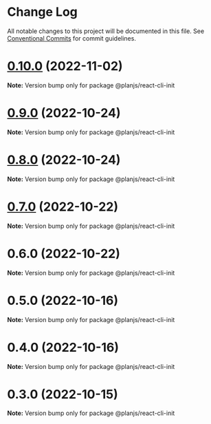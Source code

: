 # Change Log

All notable changes to this project will be documented in this file.
See [Conventional Commits](https://conventionalcommits.org) for commit guidelines.

# [0.10.0](https://github.com/fupengl/react-cli/compare/v0.9.0...v0.10.0) (2022-11-02)

**Note:** Version bump only for package @planjs/react-cli-init

# [0.9.0](https://github.com/fupengl/react-cli/compare/v0.8.0...v0.9.0) (2022-10-24)

**Note:** Version bump only for package @planjs/react-cli-init

# [0.8.0](https://github.com/fupengl/react-cli/compare/v0.7.0...v0.8.0) (2022-10-24)

**Note:** Version bump only for package @planjs/react-cli-init

# [0.7.0](https://github.com/fupengl/react-cli/compare/v0.6.0...v0.7.0) (2022-10-22)

**Note:** Version bump only for package @planjs/react-cli-init

# 0.6.0 (2022-10-22)

**Note:** Version bump only for package @planjs/react-cli-init

# 0.5.0 (2022-10-16)

**Note:** Version bump only for package @planjs/react-cli-init

# 0.4.0 (2022-10-16)

**Note:** Version bump only for package @planjs/react-cli-init

# 0.3.0 (2022-10-15)

**Note:** Version bump only for package @planjs/react-cli-init

